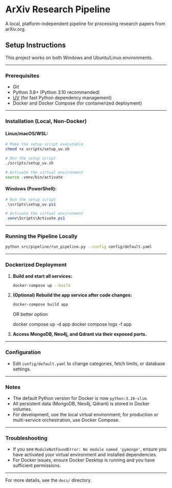 # ArXiv Research Pipeline

A local, platform-independent pipeline for processing research papers from arXiv.org.

## Setup Instructions

This project works on both Windows and Ubuntu/Linux environments.

---

### Prerequisites

- Git
- Python 3.8+ (Python 3.10 recommended)
- [UV](https://github.com/astral-sh/uv) (for fast Python dependency management)
- Docker and Docker Compose (for containerized deployment)

---

### Installation (Local, Non-Docker)

#### Linux/macOS/WSL:
```bash
# Make the setup script executable
chmod +x scripts/setup_uv.sh

# Run the setup script
./scripts/setup_uv.sh

# Activate the virtual environment
source .venv/bin/activate
```

#### Windows (PowerShell):
```powershell
# Run the setup script
.\scripts\setup_uv.ps1

# Activate the virtual environment
.venv\Scripts\Activate.ps1
```

---

### Running the Pipeline Locally

```bash
python src/pipeline/run_pipeline.py --config config/default.yaml
```

---

### Dockerized Deployment

1. **Build and start all services:**
   ```bash
   docker-compose up --build
   ```

2. **(Optional) Rebuild the app service after code changes:**
   ```bash
   docker-compose build app
   ```
   OR better option

   docker compose up -d app 
   docker compose logs -f app

3. **Access MongoDB, Neo4j, and Qdrant via their exposed ports.**

---

### Configuration

- Edit `config/default.yaml` to change categories, fetch limits, or database settings.

---

### Notes

- The default Python version for Docker is now `python:3.10-slim`.
- All persistent data (MongoDB, Neo4j, Qdrant) is stored in Docker volumes.
- For development, use the local virtual environment; for production or multi-service orchestration, use Docker Compose.

---

### Troubleshooting

- If you see `ModuleNotFoundError: No module named 'pymongo'`, ensure you have activated your virtual environment and installed dependencies.
- For Docker issues, ensure Docker Desktop is running and you have sufficient permissions.

---

For more details, see the `docs/` directory.